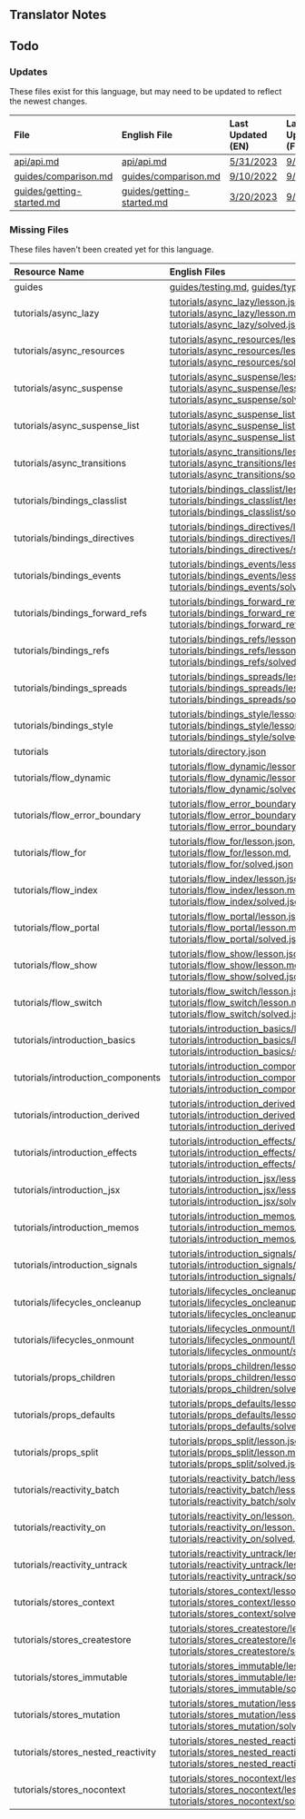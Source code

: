 
## Translator Notes

## Todo

### Updates  
These files exist for this language, but may need to be updated to reflect the newest changes.  
<!--MM:START (UPDATED:lang=fr) -->
| File                                                                                                            | English File                                                                                                    | Last Updated (EN)                                                                                  | Last Updated (FR)                                                                                  |
| :-------------------------------------------------------------------------------------------------------------- | :-------------------------------------------------------------------------------------------------------------- | :------------------------------------------------------------------------------------------------- | :------------------------------------------------------------------------------------------------- |
| [api/api.md](https://github.com/solidjs/solid-docs/tree/main/langs/fr/api/api.md)                               | [api/api.md](https://github.com/solidjs/solid-docs/tree/main/langs/en/api/api.md)                               | [5/31/2023](https://github.com/solidjs/solid-docs/commit/af7e933154e53d83f55dc82463210277e296fc82) | [9/10/2022](https://github.com/solidjs/solid-docs/commit/97f41fa02a81dd8ce917b8c5b5f592dde0b07dd1) |
| [guides/comparison.md](https://github.com/solidjs/solid-docs/tree/main/langs/fr/guides/comparison.md)           | [guides/comparison.md](https://github.com/solidjs/solid-docs/tree/main/langs/en/guides/comparison.md)           | [9/10/2022](https://github.com/solidjs/solid-docs/commit/97f41fa02a81dd8ce917b8c5b5f592dde0b07dd1) | [9/7/2022](https://github.com/solidjs/solid-docs/commit/7a0656c409728d26f791ad1e30648171963a5316)  |
| [guides/getting-started.md](https://github.com/solidjs/solid-docs/tree/main/langs/fr/guides/getting-started.md) | [guides/getting-started.md](https://github.com/solidjs/solid-docs/tree/main/langs/en/guides/getting-started.md) | [3/20/2023](https://github.com/solidjs/solid-docs/commit/e768d8da58616a3484577509e02ed1ff4158c951) | [9/7/2022](https://github.com/solidjs/solid-docs/commit/7a0656c409728d26f791ad1e30648171963a5316)  |

<!--MM:END-->
### Missing Files  
These files haven't been created yet for this language.  
<!--MM:START (CREATED:lang=fr) -->
| Resource Name                      | English Files                                                                                                                                                                                                                                                                                                                                                                                                                                                               |
| :--------------------------------- | :-------------------------------------------------------------------------------------------------------------------------------------------------------------------------------------------------------------------------------------------------------------------------------------------------------------------------------------------------------------------------------------------------------------------------------------------------------------------------- |
| guides                             | [guides/testing.md](https://github.com/solidjs/solid-docs/tree/main/langs/fr/guides/testing.md), [guides/typescript.md](https://github.com/solidjs/solid-docs/tree/main/langs/fr/guides/typescript.md)                                                                                                                                                                                                                                                                      |
| tutorials/async_lazy               | [tutorials/async_lazy/lesson.json](https://github.com/solidjs/solid-docs/tree/main/langs/fr/tutorials/async_lazy/lesson.json), [tutorials/async_lazy/lesson.md](https://github.com/solidjs/solid-docs/tree/main/langs/fr/tutorials/async_lazy/lesson.md), [tutorials/async_lazy/solved.json](https://github.com/solidjs/solid-docs/tree/main/langs/fr/tutorials/async_lazy/solved.json)                                                                                     |
| tutorials/async_resources          | [tutorials/async_resources/lesson.json](https://github.com/solidjs/solid-docs/tree/main/langs/fr/tutorials/async_resources/lesson.json), [tutorials/async_resources/lesson.md](https://github.com/solidjs/solid-docs/tree/main/langs/fr/tutorials/async_resources/lesson.md), [tutorials/async_resources/solved.json](https://github.com/solidjs/solid-docs/tree/main/langs/fr/tutorials/async_resources/solved.json)                                                       |
| tutorials/async_suspense           | [tutorials/async_suspense/lesson.json](https://github.com/solidjs/solid-docs/tree/main/langs/fr/tutorials/async_suspense/lesson.json), [tutorials/async_suspense/lesson.md](https://github.com/solidjs/solid-docs/tree/main/langs/fr/tutorials/async_suspense/lesson.md), [tutorials/async_suspense/solved.json](https://github.com/solidjs/solid-docs/tree/main/langs/fr/tutorials/async_suspense/solved.json)                                                             |
| tutorials/async_suspense_list      | [tutorials/async_suspense_list/lesson.json](https://github.com/solidjs/solid-docs/tree/main/langs/fr/tutorials/async_suspense_list/lesson.json), [tutorials/async_suspense_list/lesson.md](https://github.com/solidjs/solid-docs/tree/main/langs/fr/tutorials/async_suspense_list/lesson.md), [tutorials/async_suspense_list/solved.json](https://github.com/solidjs/solid-docs/tree/main/langs/fr/tutorials/async_suspense_list/solved.json)                               |
| tutorials/async_transitions        | [tutorials/async_transitions/lesson.json](https://github.com/solidjs/solid-docs/tree/main/langs/fr/tutorials/async_transitions/lesson.json), [tutorials/async_transitions/lesson.md](https://github.com/solidjs/solid-docs/tree/main/langs/fr/tutorials/async_transitions/lesson.md), [tutorials/async_transitions/solved.json](https://github.com/solidjs/solid-docs/tree/main/langs/fr/tutorials/async_transitions/solved.json)                                           |
| tutorials/bindings_classlist       | [tutorials/bindings_classlist/lesson.json](https://github.com/solidjs/solid-docs/tree/main/langs/fr/tutorials/bindings_classlist/lesson.json), [tutorials/bindings_classlist/lesson.md](https://github.com/solidjs/solid-docs/tree/main/langs/fr/tutorials/bindings_classlist/lesson.md), [tutorials/bindings_classlist/solved.json](https://github.com/solidjs/solid-docs/tree/main/langs/fr/tutorials/bindings_classlist/solved.json)                                     |
| tutorials/bindings_directives      | [tutorials/bindings_directives/lesson.json](https://github.com/solidjs/solid-docs/tree/main/langs/fr/tutorials/bindings_directives/lesson.json), [tutorials/bindings_directives/lesson.md](https://github.com/solidjs/solid-docs/tree/main/langs/fr/tutorials/bindings_directives/lesson.md), [tutorials/bindings_directives/solved.json](https://github.com/solidjs/solid-docs/tree/main/langs/fr/tutorials/bindings_directives/solved.json)                               |
| tutorials/bindings_events          | [tutorials/bindings_events/lesson.json](https://github.com/solidjs/solid-docs/tree/main/langs/fr/tutorials/bindings_events/lesson.json), [tutorials/bindings_events/lesson.md](https://github.com/solidjs/solid-docs/tree/main/langs/fr/tutorials/bindings_events/lesson.md), [tutorials/bindings_events/solved.json](https://github.com/solidjs/solid-docs/tree/main/langs/fr/tutorials/bindings_events/solved.json)                                                       |
| tutorials/bindings_forward_refs    | [tutorials/bindings_forward_refs/lesson.json](https://github.com/solidjs/solid-docs/tree/main/langs/fr/tutorials/bindings_forward_refs/lesson.json), [tutorials/bindings_forward_refs/lesson.md](https://github.com/solidjs/solid-docs/tree/main/langs/fr/tutorials/bindings_forward_refs/lesson.md), [tutorials/bindings_forward_refs/solved.json](https://github.com/solidjs/solid-docs/tree/main/langs/fr/tutorials/bindings_forward_refs/solved.json)                   |
| tutorials/bindings_refs            | [tutorials/bindings_refs/lesson.json](https://github.com/solidjs/solid-docs/tree/main/langs/fr/tutorials/bindings_refs/lesson.json), [tutorials/bindings_refs/lesson.md](https://github.com/solidjs/solid-docs/tree/main/langs/fr/tutorials/bindings_refs/lesson.md), [tutorials/bindings_refs/solved.json](https://github.com/solidjs/solid-docs/tree/main/langs/fr/tutorials/bindings_refs/solved.json)                                                                   |
| tutorials/bindings_spreads         | [tutorials/bindings_spreads/lesson.json](https://github.com/solidjs/solid-docs/tree/main/langs/fr/tutorials/bindings_spreads/lesson.json), [tutorials/bindings_spreads/lesson.md](https://github.com/solidjs/solid-docs/tree/main/langs/fr/tutorials/bindings_spreads/lesson.md), [tutorials/bindings_spreads/solved.json](https://github.com/solidjs/solid-docs/tree/main/langs/fr/tutorials/bindings_spreads/solved.json)                                                 |
| tutorials/bindings_style           | [tutorials/bindings_style/lesson.json](https://github.com/solidjs/solid-docs/tree/main/langs/fr/tutorials/bindings_style/lesson.json), [tutorials/bindings_style/lesson.md](https://github.com/solidjs/solid-docs/tree/main/langs/fr/tutorials/bindings_style/lesson.md), [tutorials/bindings_style/solved.json](https://github.com/solidjs/solid-docs/tree/main/langs/fr/tutorials/bindings_style/solved.json)                                                             |
| tutorials                          | [tutorials/directory.json](https://github.com/solidjs/solid-docs/tree/main/langs/fr/tutorials/directory.json)                                                                                                                                                                                                                                                                                                                                                               |
| tutorials/flow_dynamic             | [tutorials/flow_dynamic/lesson.json](https://github.com/solidjs/solid-docs/tree/main/langs/fr/tutorials/flow_dynamic/lesson.json), [tutorials/flow_dynamic/lesson.md](https://github.com/solidjs/solid-docs/tree/main/langs/fr/tutorials/flow_dynamic/lesson.md), [tutorials/flow_dynamic/solved.json](https://github.com/solidjs/solid-docs/tree/main/langs/fr/tutorials/flow_dynamic/solved.json)                                                                         |
| tutorials/flow_error_boundary      | [tutorials/flow_error_boundary/lesson.json](https://github.com/solidjs/solid-docs/tree/main/langs/fr/tutorials/flow_error_boundary/lesson.json), [tutorials/flow_error_boundary/lesson.md](https://github.com/solidjs/solid-docs/tree/main/langs/fr/tutorials/flow_error_boundary/lesson.md), [tutorials/flow_error_boundary/solved.json](https://github.com/solidjs/solid-docs/tree/main/langs/fr/tutorials/flow_error_boundary/solved.json)                               |
| tutorials/flow_for                 | [tutorials/flow_for/lesson.json](https://github.com/solidjs/solid-docs/tree/main/langs/fr/tutorials/flow_for/lesson.json), [tutorials/flow_for/lesson.md](https://github.com/solidjs/solid-docs/tree/main/langs/fr/tutorials/flow_for/lesson.md), [tutorials/flow_for/solved.json](https://github.com/solidjs/solid-docs/tree/main/langs/fr/tutorials/flow_for/solved.json)                                                                                                 |
| tutorials/flow_index               | [tutorials/flow_index/lesson.json](https://github.com/solidjs/solid-docs/tree/main/langs/fr/tutorials/flow_index/lesson.json), [tutorials/flow_index/lesson.md](https://github.com/solidjs/solid-docs/tree/main/langs/fr/tutorials/flow_index/lesson.md), [tutorials/flow_index/solved.json](https://github.com/solidjs/solid-docs/tree/main/langs/fr/tutorials/flow_index/solved.json)                                                                                     |
| tutorials/flow_portal              | [tutorials/flow_portal/lesson.json](https://github.com/solidjs/solid-docs/tree/main/langs/fr/tutorials/flow_portal/lesson.json), [tutorials/flow_portal/lesson.md](https://github.com/solidjs/solid-docs/tree/main/langs/fr/tutorials/flow_portal/lesson.md), [tutorials/flow_portal/solved.json](https://github.com/solidjs/solid-docs/tree/main/langs/fr/tutorials/flow_portal/solved.json)                                                                               |
| tutorials/flow_show                | [tutorials/flow_show/lesson.json](https://github.com/solidjs/solid-docs/tree/main/langs/fr/tutorials/flow_show/lesson.json), [tutorials/flow_show/lesson.md](https://github.com/solidjs/solid-docs/tree/main/langs/fr/tutorials/flow_show/lesson.md), [tutorials/flow_show/solved.json](https://github.com/solidjs/solid-docs/tree/main/langs/fr/tutorials/flow_show/solved.json)                                                                                           |
| tutorials/flow_switch              | [tutorials/flow_switch/lesson.json](https://github.com/solidjs/solid-docs/tree/main/langs/fr/tutorials/flow_switch/lesson.json), [tutorials/flow_switch/lesson.md](https://github.com/solidjs/solid-docs/tree/main/langs/fr/tutorials/flow_switch/lesson.md), [tutorials/flow_switch/solved.json](https://github.com/solidjs/solid-docs/tree/main/langs/fr/tutorials/flow_switch/solved.json)                                                                               |
| tutorials/introduction_basics      | [tutorials/introduction_basics/lesson.json](https://github.com/solidjs/solid-docs/tree/main/langs/fr/tutorials/introduction_basics/lesson.json), [tutorials/introduction_basics/lesson.md](https://github.com/solidjs/solid-docs/tree/main/langs/fr/tutorials/introduction_basics/lesson.md), [tutorials/introduction_basics/solved.json](https://github.com/solidjs/solid-docs/tree/main/langs/fr/tutorials/introduction_basics/solved.json)                               |
| tutorials/introduction_components  | [tutorials/introduction_components/lesson.json](https://github.com/solidjs/solid-docs/tree/main/langs/fr/tutorials/introduction_components/lesson.json), [tutorials/introduction_components/lesson.md](https://github.com/solidjs/solid-docs/tree/main/langs/fr/tutorials/introduction_components/lesson.md), [tutorials/introduction_components/solved.json](https://github.com/solidjs/solid-docs/tree/main/langs/fr/tutorials/introduction_components/solved.json)       |
| tutorials/introduction_derived     | [tutorials/introduction_derived/lesson.json](https://github.com/solidjs/solid-docs/tree/main/langs/fr/tutorials/introduction_derived/lesson.json), [tutorials/introduction_derived/lesson.md](https://github.com/solidjs/solid-docs/tree/main/langs/fr/tutorials/introduction_derived/lesson.md), [tutorials/introduction_derived/solved.json](https://github.com/solidjs/solid-docs/tree/main/langs/fr/tutorials/introduction_derived/solved.json)                         |
| tutorials/introduction_effects     | [tutorials/introduction_effects/lesson.json](https://github.com/solidjs/solid-docs/tree/main/langs/fr/tutorials/introduction_effects/lesson.json), [tutorials/introduction_effects/lesson.md](https://github.com/solidjs/solid-docs/tree/main/langs/fr/tutorials/introduction_effects/lesson.md), [tutorials/introduction_effects/solved.json](https://github.com/solidjs/solid-docs/tree/main/langs/fr/tutorials/introduction_effects/solved.json)                         |
| tutorials/introduction_jsx         | [tutorials/introduction_jsx/lesson.json](https://github.com/solidjs/solid-docs/tree/main/langs/fr/tutorials/introduction_jsx/lesson.json), [tutorials/introduction_jsx/lesson.md](https://github.com/solidjs/solid-docs/tree/main/langs/fr/tutorials/introduction_jsx/lesson.md), [tutorials/introduction_jsx/solved.json](https://github.com/solidjs/solid-docs/tree/main/langs/fr/tutorials/introduction_jsx/solved.json)                                                 |
| tutorials/introduction_memos       | [tutorials/introduction_memos/lesson.json](https://github.com/solidjs/solid-docs/tree/main/langs/fr/tutorials/introduction_memos/lesson.json), [tutorials/introduction_memos/lesson.md](https://github.com/solidjs/solid-docs/tree/main/langs/fr/tutorials/introduction_memos/lesson.md), [tutorials/introduction_memos/solved.json](https://github.com/solidjs/solid-docs/tree/main/langs/fr/tutorials/introduction_memos/solved.json)                                     |
| tutorials/introduction_signals     | [tutorials/introduction_signals/lesson.json](https://github.com/solidjs/solid-docs/tree/main/langs/fr/tutorials/introduction_signals/lesson.json), [tutorials/introduction_signals/lesson.md](https://github.com/solidjs/solid-docs/tree/main/langs/fr/tutorials/introduction_signals/lesson.md), [tutorials/introduction_signals/solved.json](https://github.com/solidjs/solid-docs/tree/main/langs/fr/tutorials/introduction_signals/solved.json)                         |
| tutorials/lifecycles_oncleanup     | [tutorials/lifecycles_oncleanup/lesson.json](https://github.com/solidjs/solid-docs/tree/main/langs/fr/tutorials/lifecycles_oncleanup/lesson.json), [tutorials/lifecycles_oncleanup/lesson.md](https://github.com/solidjs/solid-docs/tree/main/langs/fr/tutorials/lifecycles_oncleanup/lesson.md), [tutorials/lifecycles_oncleanup/solved.json](https://github.com/solidjs/solid-docs/tree/main/langs/fr/tutorials/lifecycles_oncleanup/solved.json)                         |
| tutorials/lifecycles_onmount       | [tutorials/lifecycles_onmount/lesson.json](https://github.com/solidjs/solid-docs/tree/main/langs/fr/tutorials/lifecycles_onmount/lesson.json), [tutorials/lifecycles_onmount/lesson.md](https://github.com/solidjs/solid-docs/tree/main/langs/fr/tutorials/lifecycles_onmount/lesson.md), [tutorials/lifecycles_onmount/solved.json](https://github.com/solidjs/solid-docs/tree/main/langs/fr/tutorials/lifecycles_onmount/solved.json)                                     |
| tutorials/props_children           | [tutorials/props_children/lesson.json](https://github.com/solidjs/solid-docs/tree/main/langs/fr/tutorials/props_children/lesson.json), [tutorials/props_children/lesson.md](https://github.com/solidjs/solid-docs/tree/main/langs/fr/tutorials/props_children/lesson.md), [tutorials/props_children/solved.json](https://github.com/solidjs/solid-docs/tree/main/langs/fr/tutorials/props_children/solved.json)                                                             |
| tutorials/props_defaults           | [tutorials/props_defaults/lesson.json](https://github.com/solidjs/solid-docs/tree/main/langs/fr/tutorials/props_defaults/lesson.json), [tutorials/props_defaults/lesson.md](https://github.com/solidjs/solid-docs/tree/main/langs/fr/tutorials/props_defaults/lesson.md), [tutorials/props_defaults/solved.json](https://github.com/solidjs/solid-docs/tree/main/langs/fr/tutorials/props_defaults/solved.json)                                                             |
| tutorials/props_split              | [tutorials/props_split/lesson.json](https://github.com/solidjs/solid-docs/tree/main/langs/fr/tutorials/props_split/lesson.json), [tutorials/props_split/lesson.md](https://github.com/solidjs/solid-docs/tree/main/langs/fr/tutorials/props_split/lesson.md), [tutorials/props_split/solved.json](https://github.com/solidjs/solid-docs/tree/main/langs/fr/tutorials/props_split/solved.json)                                                                               |
| tutorials/reactivity_batch         | [tutorials/reactivity_batch/lesson.json](https://github.com/solidjs/solid-docs/tree/main/langs/fr/tutorials/reactivity_batch/lesson.json), [tutorials/reactivity_batch/lesson.md](https://github.com/solidjs/solid-docs/tree/main/langs/fr/tutorials/reactivity_batch/lesson.md), [tutorials/reactivity_batch/solved.json](https://github.com/solidjs/solid-docs/tree/main/langs/fr/tutorials/reactivity_batch/solved.json)                                                 |
| tutorials/reactivity_on            | [tutorials/reactivity_on/lesson.json](https://github.com/solidjs/solid-docs/tree/main/langs/fr/tutorials/reactivity_on/lesson.json), [tutorials/reactivity_on/lesson.md](https://github.com/solidjs/solid-docs/tree/main/langs/fr/tutorials/reactivity_on/lesson.md), [tutorials/reactivity_on/solved.json](https://github.com/solidjs/solid-docs/tree/main/langs/fr/tutorials/reactivity_on/solved.json)                                                                   |
| tutorials/reactivity_untrack       | [tutorials/reactivity_untrack/lesson.json](https://github.com/solidjs/solid-docs/tree/main/langs/fr/tutorials/reactivity_untrack/lesson.json), [tutorials/reactivity_untrack/lesson.md](https://github.com/solidjs/solid-docs/tree/main/langs/fr/tutorials/reactivity_untrack/lesson.md), [tutorials/reactivity_untrack/solved.json](https://github.com/solidjs/solid-docs/tree/main/langs/fr/tutorials/reactivity_untrack/solved.json)                                     |
| tutorials/stores_context           | [tutorials/stores_context/lesson.json](https://github.com/solidjs/solid-docs/tree/main/langs/fr/tutorials/stores_context/lesson.json), [tutorials/stores_context/lesson.md](https://github.com/solidjs/solid-docs/tree/main/langs/fr/tutorials/stores_context/lesson.md), [tutorials/stores_context/solved.json](https://github.com/solidjs/solid-docs/tree/main/langs/fr/tutorials/stores_context/solved.json)                                                             |
| tutorials/stores_createstore       | [tutorials/stores_createstore/lesson.json](https://github.com/solidjs/solid-docs/tree/main/langs/fr/tutorials/stores_createstore/lesson.json), [tutorials/stores_createstore/lesson.md](https://github.com/solidjs/solid-docs/tree/main/langs/fr/tutorials/stores_createstore/lesson.md), [tutorials/stores_createstore/solved.json](https://github.com/solidjs/solid-docs/tree/main/langs/fr/tutorials/stores_createstore/solved.json)                                     |
| tutorials/stores_immutable         | [tutorials/stores_immutable/lesson.json](https://github.com/solidjs/solid-docs/tree/main/langs/fr/tutorials/stores_immutable/lesson.json), [tutorials/stores_immutable/lesson.md](https://github.com/solidjs/solid-docs/tree/main/langs/fr/tutorials/stores_immutable/lesson.md), [tutorials/stores_immutable/solved.json](https://github.com/solidjs/solid-docs/tree/main/langs/fr/tutorials/stores_immutable/solved.json)                                                 |
| tutorials/stores_mutation          | [tutorials/stores_mutation/lesson.json](https://github.com/solidjs/solid-docs/tree/main/langs/fr/tutorials/stores_mutation/lesson.json), [tutorials/stores_mutation/lesson.md](https://github.com/solidjs/solid-docs/tree/main/langs/fr/tutorials/stores_mutation/lesson.md), [tutorials/stores_mutation/solved.json](https://github.com/solidjs/solid-docs/tree/main/langs/fr/tutorials/stores_mutation/solved.json)                                                       |
| tutorials/stores_nested_reactivity | [tutorials/stores_nested_reactivity/lesson.json](https://github.com/solidjs/solid-docs/tree/main/langs/fr/tutorials/stores_nested_reactivity/lesson.json), [tutorials/stores_nested_reactivity/lesson.md](https://github.com/solidjs/solid-docs/tree/main/langs/fr/tutorials/stores_nested_reactivity/lesson.md), [tutorials/stores_nested_reactivity/solved.json](https://github.com/solidjs/solid-docs/tree/main/langs/fr/tutorials/stores_nested_reactivity/solved.json) |
| tutorials/stores_nocontext         | [tutorials/stores_nocontext/lesson.json](https://github.com/solidjs/solid-docs/tree/main/langs/fr/tutorials/stores_nocontext/lesson.json), [tutorials/stores_nocontext/lesson.md](https://github.com/solidjs/solid-docs/tree/main/langs/fr/tutorials/stores_nocontext/lesson.md), [tutorials/stores_nocontext/solved.json](https://github.com/solidjs/solid-docs/tree/main/langs/fr/tutorials/stores_nocontext/solved.json)                                                 |

<!--MM:END-->
        